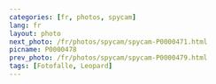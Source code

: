 ```yaml
---
categories: [fr, photos, spycam]
lang: fr
layout: photo
next_photo: /fr/photos/spycam/spycam-P0000471.html
picname: P0000478
prev_photo: /fr/photos/spycam/spycam-P0000479.html
tags: [Fotofalle, Leopard]
---
```

